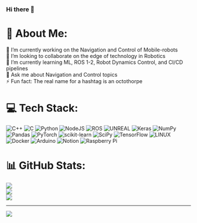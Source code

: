 ### Hi there 👋
# 💫 About Me:
🔭 I’m currently working on the Navigation and Control of Mobile-robots<br>👯 I’m looking to collaborate on the edge of technology in Robotics<br>🌱 I’m currently learning ML, ROS 1-2, Robot Dynamics Control, and CI/CD<br> pipelines<br>💬 Ask me about Navigation and Control topics<br>⚡ Fun fact: The real name for a hashtag is an octothorpe


# 💻 Tech Stack:
![C++](https://img.shields.io/badge/c++-%2300599C.svg?style=plastic&logo=c%2B%2B&logoColor=white) ![C](https://img.shields.io/badge/c-%2300599C.svg?style=plastic&logo=c&logoColor=white) ![Python](https://img.shields.io/badge/python-3670A0?style=plastic&logo=python&logoColor=ffdd54) ![NodeJS](https://img.shields.io/badge/node.js-6DA55F?style=plastic&logo=node.js&logoColor=white) ![ROS](https://img.shields.io/badge/ros-%230A0FF9.svg?style=plastic&logo=ros&logoColor=white) ![UNREAL](https://img.shields.io/badge/unreal-%2320232a.svg?style=plastic&logo=unreal-engine&logoColor=white) ![Keras](https://img.shields.io/badge/Keras-%23D00000.svg?style=plastic&logo=Keras&logoColor=white) ![NumPy](https://img.shields.io/badge/numpy-%23013243.svg?style=plastic&logo=numpy&logoColor=white) ![Pandas](https://img.shields.io/badge/pandas-%23150458.svg?style=plastic&logo=pandas&logoColor=white) ![PyTorch](https://img.shields.io/badge/PyTorch-%23EE4C2C.svg?style=plastic&logo=PyTorch&logoColor=white) ![scikit-learn](https://img.shields.io/badge/scikit--learn-%23F7931E.svg?style=plastic&logo=scikit-learn&logoColor=white) ![SciPy](https://img.shields.io/badge/SciPy-%230C55A5.svg?style=plastic&logo=scipy&logoColor=%white) ![TensorFlow](https://img.shields.io/badge/TensorFlow-%23FF6F00.svg?style=plastic&logo=TensorFlow&logoColor=white) ![LINUX](https://img.shields.io/badge/Linux-FCC624?style=plastic&logo=linux&logoColor=black) ![Docker](https://img.shields.io/badge/docker-%230db7ed.svg?style=plastic&logo=docker&logoColor=white) ![Arduino](https://img.shields.io/badge/-Arduino-00979D?style=plastic&logo=Arduino&logoColor=white) ![Notion](https://img.shields.io/badge/Notion-%23000000.svg?style=plastic&logo=notion&logoColor=white) ![Raspberry Pi](https://img.shields.io/badge/-RaspberryPi-C51A4A?style=plastic&logo=Raspberry-Pi)
# 📊 GitHub Stats:
![](https://github-readme-stats.vercel.app/api?username=dssdanial&theme=gruvbox&hide_border=false&include_all_commits=true&count_private=false)<br/>
![](https://github-readme-streak-stats.herokuapp.com/?user=dssdanial&theme=gruvbox&hide_border=false)<br/>
![](https://github-readme-stats.vercel.app/api/top-langs/?username=dssdanial&theme=gruvbox&hide_border=false&include_all_commits=true&count_private=false&layout=compact)




---
[![](https://visitcount.itsvg.in/api?id=dssdanial&icon=0&color=1)](https://visitcount.itsvg.in)

<!-- Proudly created with GPRM ( https://gprm.itsvg.in ) -->
